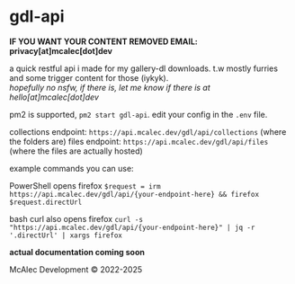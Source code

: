 # gdl-api

**IF YOU WANT YOUR CONTENT REMOVED EMAIL: privacy[at]mcalec[dot]dev**

a quick restful api i made for my gallery-dl downloads.
t.w mostly furries and some trigger content for those (iykyk).  
*hopefully no nsfw, if there is, let me know if there is at hello[at]mcalec[dot]dev*  

pm2 is supported, `pm2 start gdl-api`. edit your config in the `.env` file.  

collections endpoint: `https://api.mcalec.dev/gdl/api/collections` (where the folders are)
files endpoint: `https://api.mcalec.dev/gdl/api/files` (where the files are actually hosted)

example commands you can use:

PowerShell opens firefox
`$request = irm https://api.mcalec.dev/gdl/api/{your-endpoint-here} && firefox $request.directUrl`

bash curl also opens firefox
`curl -s "https://api.mcalec.dev/gdl/api/{your-endpoint-here}" | jq -r '.directUrl' | xargs firefox`

**actual documentation coming soon**  

McAlec Development © 2022-2025
